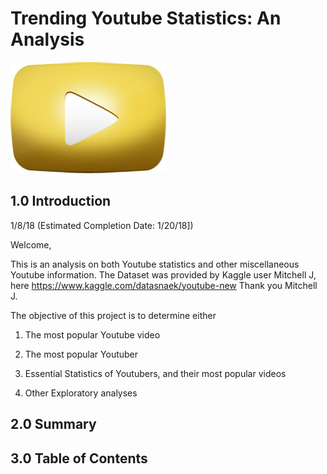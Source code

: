 # Trending Youtube Statistics: An Analysis

![Youtube Gold Play Button](Resources/Images/youtube-gold-play-button.jpg)

## 1.0 Introduction

1/8/18
(Estimated Completion Date: 1/20/18])

Welcome,

This is an analysis on both Youtube statistics and other miscellaneous Youtube information. The Dataset was provided by Kaggle user Mitchell J, here https://www.kaggle.com/datasnaek/youtube-new Thank you Mitchell J.

The objective of this project is to determine either

1. The most popular Youtube video

2. The most popular Youtuber

3. Essential Statistics of Youtubers, and their most popular videos

4. Other Exploratory analyses

## 2.0 Summary


## 3.0 Table of Contents